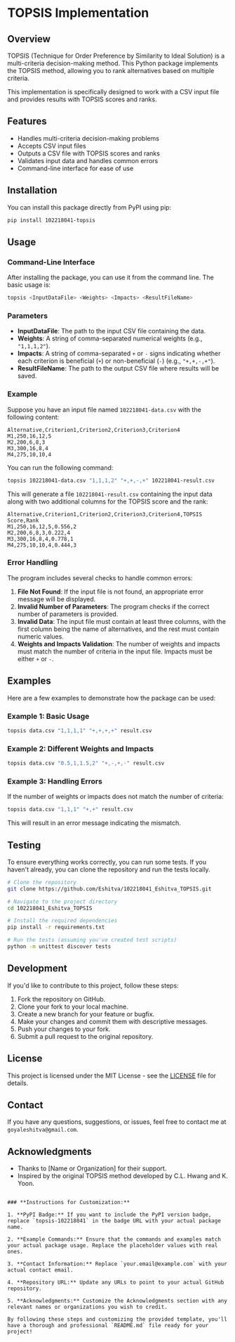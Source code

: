 # TOPSIS Implementation

## Overview

TOPSIS (Technique for Order Preference by Similarity to Ideal Solution) is a multi-criteria decision-making method. This Python package implements the TOPSIS method, allowing you to rank alternatives based on multiple criteria.

This implementation is specifically designed to work with a CSV input file and provides results with TOPSIS scores and ranks.

## Features

- Handles multi-criteria decision-making problems
- Accepts CSV input files
- Outputs a CSV file with TOPSIS scores and ranks
- Validates input data and handles common errors
- Command-line interface for ease of use

## Installation

You can install this package directly from PyPI using pip:

```bash
pip install 102218041-topsis
```

## Usage

### Command-Line Interface

After installing the package, you can use it from the command line. The basic usage is:

```bash
topsis <InputDataFile> <Weights> <Impacts> <ResultFileName>
```

### Parameters

- **InputDataFile**: The path to the input CSV file containing the data.
- **Weights**: A string of comma-separated numerical weights (e.g., `"1,1,1,2"`).
- **Impacts**: A string of comma-separated `+` or `-` signs indicating whether each criterion is beneficial (`+`) or non-beneficial (`-`) (e.g., `"+,+,-,+"`).
- **ResultFileName**: The path to the output CSV file where results will be saved.

### Example

Suppose you have an input file named `102218041-data.csv` with the following content:

```csv
Alternative,Criterion1,Criterion2,Criterion3,Criterion4
M1,250,16,12,5
M2,200,6,8,3
M3,300,16,8,4
M4,275,10,10,4
```

You can run the following command:

```bash
topsis 102218041-data.csv "1,1,1,2" "+,+,-,+" 102218041-result.csv
```

This will generate a file `102218041-result.csv` containing the input data along with two additional columns for the TOPSIS score and the rank:

```csv
Alternative,Criterion1,Criterion2,Criterion3,Criterion4,TOPSIS Score,Rank
M1,250,16,12,5,0.556,2
M2,200,6,8,3,0.222,4
M3,300,16,8,4,0.778,1
M4,275,10,10,4,0.444,3
```

### Error Handling

The program includes several checks to handle common errors:

1. **File Not Found**: If the input file is not found, an appropriate error message will be displayed.
2. **Invalid Number of Parameters**: The program checks if the correct number of parameters is provided.
3. **Invalid Data**: The input file must contain at least three columns, with the first column being the name of alternatives, and the rest must contain numeric values.
4. **Weights and Impacts Validation**: The number of weights and impacts must match the number of criteria in the input file. Impacts must be either `+` or `-`.

## Examples

Here are a few examples to demonstrate how the package can be used:

### Example 1: Basic Usage

```bash
topsis data.csv "1,1,1,1" "+,+,+,+" result.csv
```

### Example 2: Different Weights and Impacts

```bash
topsis data.csv "0.5,1,1.5,2" "+,-,+,-" result.csv
```

### Example 3: Handling Errors

If the number of weights or impacts does not match the number of criteria:

```bash
topsis data.csv "1,1,1" "+,+" result.csv
```

This will result in an error message indicating the mismatch.

## Testing

To ensure everything works correctly, you can run some tests. If you haven't already, you can clone the repository and run the tests locally.

```bash
# Clone the repository
git clone https://github.com/Eshitva/102218041_Eshitva_TOPSIS.git

# Navigate to the project directory
cd 102218041_Eshitva_TOPSIS

# Install the required dependencies
pip install -r requirements.txt

# Run the tests (assuming you've created test scripts)
python -m unittest discover tests
```

## Development

If you'd like to contribute to this project, follow these steps:

1. Fork the repository on GitHub.
2. Clone your fork to your local machine.
3. Create a new branch for your feature or bugfix.
4. Make your changes and commit them with descriptive messages.
5. Push your changes to your fork.
6. Submit a pull request to the original repository.

## License

This project is licensed under the MIT License - see the [LICENSE](LICENSE) file for details.

## Contact

If you have any questions, suggestions, or issues, feel free to contact me at `goyaleshitva@gmail.com`.

## Acknowledgments

- Thanks to [Name or Organization] for their support.
- Inspired by the original TOPSIS method developed by C.L. Hwang and K. Yoon.
```

### **Instructions for Customization:**

1. **PyPI Badge:** If you want to include the PyPI version badge, replace `topsis-102218041` in the badge URL with your actual package name.
  
2. **Example Commands:** Ensure that the commands and examples match your actual package usage. Replace the placeholder values with real ones.

3. **Contact Information:** Replace `your.email@example.com` with your actual contact email.

4. **Repository URL:** Update any URLs to point to your actual GitHub repository.

5. **Acknowledgments:** Customize the Acknowledgments section with any relevant names or organizations you wish to credit.

By following these steps and customizing the provided template, you'll have a thorough and professional `README.md` file ready for your project!